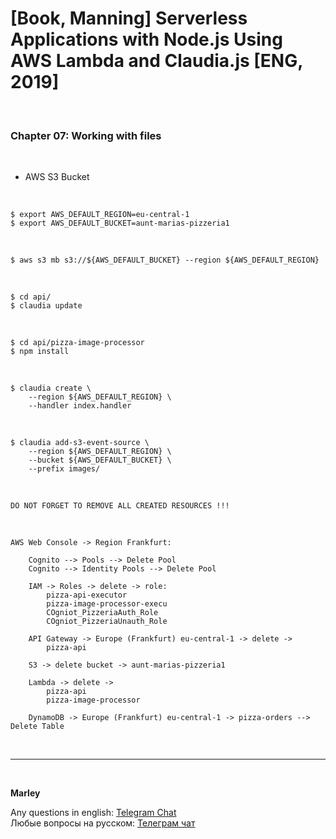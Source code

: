 # [Book, Manning] Serverless Applications with Node.js Using AWS Lambda and Claudia.js [ENG, 2019]

<br/>

### Chapter 07: Working with files

<br/>

- AWS S3 Bucket

<br/>

    $ export AWS_DEFAULT_REGION=eu-central-1
    $ export AWS_DEFAULT_BUCKET=aunt-marias-pizzeria1

<br/>

    $ aws s3 mb s3://${AWS_DEFAULT_BUCKET} --region ${AWS_DEFAULT_REGION}

<br/>

    $ cd api/
    $ claudia update

<br/>

    $ cd api/pizza-image-processor
    $ npm install

<br/>

    $ claudia create \
        --region ${AWS_DEFAULT_REGION} \
        --handler index.handler

<br/>

    $ claudia add-s3-event-source \
        --region ${AWS_DEFAULT_REGION} \
        --bucket ${AWS_DEFAULT_BUCKET} \
        --prefix images/

<br/>

```
DO NOT FORGET TO REMOVE ALL CREATED RESOURCES !!!
```

<br/>

```
AWS Web Console -> Region Frankfurt:

    Cognito --> Pools --> Delete Pool
    Cognito --> Identity Pools --> Delete Pool

    IAM -> Roles -> delete -> role:
        pizza-api-executor
        pizza-image-processor-execu
        COgniot_PizzeriaAuth_Role
        COgniot_PizzeriaUnauth_Role

    API Gateway -> Europe (Frankfurt) eu-central-1 -> delete ->
        pizza-api

    S3 -> delete bucket -> aunt-marias-pizzeria1

    Lambda -> delete ->
        pizza-api
        pizza-image-processor

    DynamoDB -> Europe (Frankfurt) eu-central-1 -> pizza-orders --> Delete Table

```

<br/>

---

<br/>

**Marley**

Any questions in english: <a href="https://jsdev.org/chat/">Telegram Chat</a>  
Любые вопросы на русском: <a href="https://jsdev.ru/chat/">Телеграм чат</a>
